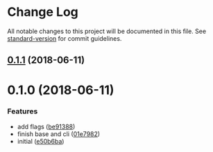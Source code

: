 # Change Log

All notable changes to this project will be documented in this file. See [standard-version](https://github.com/conventional-changelog/standard-version) for commit guidelines.

<a name="0.1.1"></a>
## [0.1.1](https://github.com/viko16/git-cd/compare/v0.1.0...v0.1.1) (2018-06-11)



<a name="0.1.0"></a>
# 0.1.0 (2018-06-11)


### Features

* add flags ([be91388](https://github.com/viko16/git-cd/commit/be91388))
* finish base and cli ([01e7982](https://github.com/viko16/git-cd/commit/01e7982))
* initial ([e50b6ba](https://github.com/viko16/git-cd/commit/e50b6ba))
